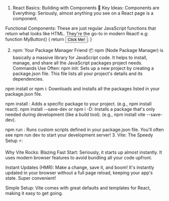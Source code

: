 1. React Basics: Building with Components 🧱
   Key Ideas:
Components are Everything: Seriously, almost anything you see on a React page is a component.

Functional Components: These are just regular JavaScript functions that return what looks like HTML. They're the go-to in modern React!
e.g:
function MyButton() {
  return <button>Click Me!</button>;
}

2. npm: Your Package Manager Friend 📦
npm (Node Package Manager) is basically a massive library for JavaScript code. It helps to install, manage, and share all the JavaScript packages project needs.
Commands Use Often:
npm init: Sets up a new project by creating a package.json file. This file lists all your project's details and its dependencies.

npm install or npm i: Downloads and installs all the packages listed in your package.json file.

npm install <package-name>: Adds a specific package to your project. (e.g., npm install react).
npm install <package-name> --save-dev or npm i <package-name> -D: Installs a package that's only needed during development (like a build tool). (e.g., npm install vite --save-dev).

npm run <script-name>: Runs custom scripts defined in your package.json file. You'll often see npm run dev to start your development server!
3. Vite: The Speedy Setup ⚡:

Why Vite Rocks:
Blazing Fast Start: Seriously, it starts up almost instantly. It uses modern browser features to avoid bundling all your code upfront.

Instant Updates (HMR): Make a change, save it, and boom! It's instantly updated in your browser without a full page reload, keeping your app's state. Super convenient!

Simple Setup: Vite comes with great defaults and templates for React, making it easy to get going.


